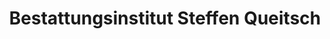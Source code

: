 ---
title: "Bestattungsinstitut Steffen Queitsch"
url: /koethen-anhalt/bestattungsinstitut-steffen-queitsch/
shop: Bestattungen
---